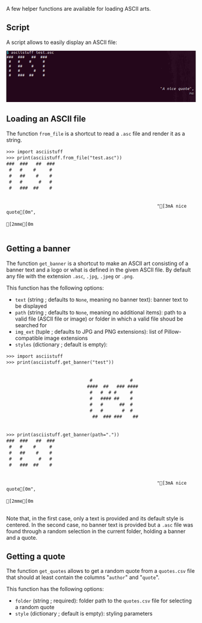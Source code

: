 A few helper functions are available for loading ASCII arts.

## Script

A script allows to easily display an ASCII file:

![](img/asciistuff-script.png)

## Loading an ASCII file

The function `from_file` is a shortcut to read a `.asc` file and render it as a string.

```
>>> import asciistuff
>>> print(asciistuff.from_file("test.asc"))
###  ###   ##  ###  
 #   #    #     #   
 #   ##    #    #   
 #   #      #   #   
 #   ###  ##    #   
                    

                                                        "[3mA nice quote[0m",
                                                                     [2mme[0m
                                                                               
```

## Getting a banner

The function `get_banner` is a shortcut to make an ASCII art consisting of a banner text and a logo or what is defined in the given ASCII file. By default any file with the extension `.asc`, `.jpg`, `.jpeg` or `.png`.

This function has the following options:

- `text` (string ; defaults to `None`, meaning no banner text): banner text to be displayed
- `path` (string ; defaults to `None`, meaning no additional items): path to a valid file (ASCII file or image) or folder in which a valid file shoud be searched for
- `img_ext` (tuple ; defaults to JPG and PNG extensions): list of Pillow-compatible image extensions
- `styles` (dictionary ; default is empty): 

```
>>> import asciistuff
>>> print(asciistuff.get_banner("test"))
                                                                               
                                                                               
                               #              #                                
                              ####  ##   ### ####                              
                               #   #  # #     #                                
                               #   #### ##    #                                
                               #   #      ##  #                                
                               #   #       #  #                                
                                ##  ### ###    ##                              
                                                                               

>>> print(asciistuff.get_banner(path="."))
###  ###   ##  ###  
 #   #    #     #   
 #   ##    #    #   
 #   #      #   #   
 #   ###  ##    #   
                    

                                                        "[3mA nice quote[0m",
                                                                     [2mme[0m
                                                                               
```

Note that, in the first case, only a text is provided and its default style is centered. In the second case, no banner text is provided but a `.asc` file was found through a random selection in the current folder, holding a banner and a quote.


## Getting a quote

The function `get_quotes` allows to get a random quote from a `quotes.csv` file that should at least contain the columns "`author`" and "`quote`".

This function has the following options:

- `folder` (string ; required): folder path to the `quotes.csv` file for selecting a random quote
- `style` (dictionary ; default is empty): styling parameters

